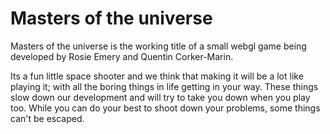# Masters of the universe

Masters of the universe is the working title of a small webgl game being developed by Rosie Emery and Quentin Corker-Marin.

Its a fun little space shooter and we think that making it will be a lot like playing it; with all the boring things in life getting in your way. These things slow down our development and will try to take you down when you play too. While you can do your best to shoot down your problems, some things can't be escaped.
